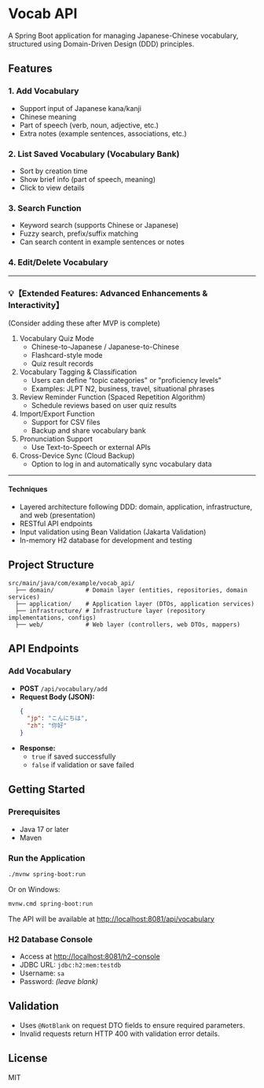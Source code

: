 # Vocab API

A Spring Boot application for managing Japanese-Chinese vocabulary, structured using Domain-Driven Design (DDD) principles.


## Features


### 1. Add Vocabulary
  - Support input of Japanese kana/kanji
  - Chinese meaning
  - Part of speech (verb, noun, adjective, etc.)
  - Extra notes (example sentences, associations, etc.)

### 2. List Saved Vocabulary (Vocabulary Bank)
  - Sort by creation time
  - Show brief info (part of speech, meaning)
  - Click to view details

### 3. Search Function
  - Keyword search (supports Chinese or Japanese)
  - Fuzzy search, prefix/suffix matching
  - Can search content in example sentences or notes

### 4. Edit/Delete Vocabulary

---

### 💡【Extended Features: Advanced Enhancements & Interactivity】
(Consider adding these after MVP is complete)

1. Vocabulary Quiz Mode
    - Chinese-to-Japanese / Japanese-to-Chinese
    - Flashcard-style mode
    - Quiz result records
2. Vocabulary Tagging & Classification
    - Users can define "topic categories" or "proficiency levels"
    - Examples: JLPT N2, business, travel, situational phrases
3. Review Reminder Function (Spaced Repetition Algorithm)
    - Schedule reviews based on user quiz results
4. Import/Export Function
    - Support for CSV files
    - Backup and share vocabulary bank
5. Pronunciation Support
    - Use Text-to-Speech or external APIs
6. Cross-Device Sync (Cloud Backup)
    - Option to log in and automatically sync vocabulary data

---

#### Techniques
- Layered architecture following DDD: domain, application, infrastructure, and web (presentation)
- RESTful API endpoints
- Input validation using Bean Validation (Jakarta Validation)
- In-memory H2 database for development and testing

## Project Structure
```
src/main/java/com/example/vocab_api/
  ├── domain/         # Domain layer (entities, repositories, domain services)
  ├── application/    # Application layer (DTOs, application services)
  ├── infrastructure/ # Infrastructure layer (repository implementations, configs)
  ├── web/            # Web layer (controllers, web DTOs, mappers)
```

## API Endpoints
### Add Vocabulary
- **POST** `/api/vocabulary/add`
- **Request Body (JSON):**
  ```json
  {
    "jp": "こんにちは",
    "zh": "你好"
  }
  ```
- **Response:**
  - `true` if saved successfully
  - `false` if validation or save failed

## Getting Started
### Prerequisites
- Java 17 or later
- Maven

### Run the Application
```sh
./mvnw spring-boot:run
```
Or on Windows:
```sh
mvnw.cmd spring-boot:run
```

The API will be available at [http://localhost:8081/api/vocabulary](http://localhost:8081/api/vocabulary)

### H2 Database Console
- Access at [http://localhost:8081/h2-console](http://localhost:8081/h2-console)
- JDBC URL: `jdbc:h2:mem:testdb`
- Username: `sa`
- Password: *(leave blank)*

## Validation
- Uses `@NotBlank` on request DTO fields to ensure required parameters.
- Invalid requests return HTTP 400 with validation error details.

## License
MIT

